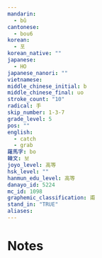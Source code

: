 ```yaml
---
mandarin:
  - bǔ
cantonese:
  - bou6
korean:
  - 포
korean_native: ""
japanese:
  - HO
japanese_nanori: ""
vietnamese:
middle_chinese_initial: b
middle_chinese_final: uo
stroke_count: "10"
radical: 手
skip_number: 1-3-7
grade_level: 5
pos: ""
english:
  - catch
  - grab
羅馬字: bo
韓文: 보
joyo_level: 高等
hsk_level: ""
hanmun_edu_level: 高等
danayo_id: 5224
mc_id: 1098
graphemic_classification: 甫
stand_in: "TRUE"
aliases:
---
```


# Notes
